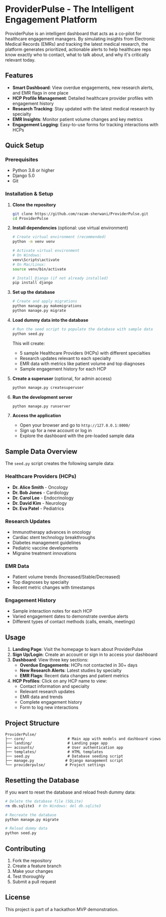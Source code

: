 # ProviderPulse - The Intelligent Engagement Platform

ProviderPulse is an intelligent dashboard that acts as a co-pilot for healthcare engagement managers. By simulating insights from Electronic Medical Records (EMRs) and tracking the latest medical research, the platform generates prioritized, actionable alerts to help healthcare reps know exactly who to contact, what to talk about, and why it's critically relevant today.

## Features

- **Smart Dashboard**: View overdue engagements, new research alerts, and EMR flags in one place
- **HCP Profile Management**: Detailed healthcare provider profiles with engagement history
- **Research Tracking**: Stay updated with the latest medical research by specialty
- **EMR Insights**: Monitor patient volume changes and key metrics
- **Engagement Logging**: Easy-to-use forms for tracking interactions with HCPs

## Quick Setup

### Prerequisites

- Python 3.8 or higher
- Django 5.0
- Git

### Installation & Setup

1. **Clone the repository**
   ```bash
   git clone https://github.com/razam-sherwani/ProviderPulse.git
   cd ProviderPulse
   ```

2. **Install dependencies** (optional: use virtual environment)
   ```bash
   # Create virtual environment (recommended)
   python -m venv venv
   
   # Activate virtual environment
   # On Windows:
   venv\Scripts\activate
   # On Mac/Linux:
   source venv/bin/activate
   
   # Install Django (if not already installed)
   pip install django
   ```

3. **Set up the database**
   ```bash
   # Create and apply migrations
   python manage.py makemigrations
   python manage.py migrate
   ```

4. **Load dummy data into the database**
   ```bash
   # Run the seed script to populate the database with sample data
   python seed.py
   ```
   
   This will create:
   - 5 sample Healthcare Providers (HCPs) with different specialties
   - Research updates relevant to each specialty
   - EMR data with metrics like patient volume and top diagnoses
   - Sample engagement history for each HCP

5. **Create a superuser** (optional, for admin access)
   ```bash
   python manage.py createsuperuser
   ```

6. **Run the development server**
   ```bash
   python manage.py runserver
   ```

7. **Access the application**
   - Open your browser and go to `http://127.0.0.1:8000/`
   - Sign up for a new account or log in
   - Explore the dashboard with the pre-loaded sample data

## Sample Data Overview

The `seed.py` script creates the following sample data:

### Healthcare Providers (HCPs)
- **Dr. Alice Smith** - Oncology
- **Dr. Bob Jones** - Cardiology  
- **Dr. Carol Lee** - Endocrinology
- **Dr. David Kim** - Neurology
- **Dr. Eva Patel** - Pediatrics

### Research Updates
- Immunotherapy advances in oncology
- Cardiac stent technology breakthroughs
- Diabetes management guidelines
- Pediatric vaccine developments
- Migraine treatment innovations

### EMR Data
- Patient volume trends (Increased/Stable/Decreased)
- Top diagnoses by specialty
- Recent metric changes with timestamps

### Engagement History
- Sample interaction notes for each HCP
- Varied engagement dates to demonstrate overdue alerts
- Different types of contact methods (calls, emails, meetings)

## Usage

1. **Landing Page**: Visit the homepage to learn about ProviderPulse
2. **Sign Up/Login**: Create an account or sign in to access your dashboard
3. **Dashboard**: View three key sections:
   - **Overdue Engagements**: HCPs not contacted in 30+ days
   - **New Research Alerts**: Latest studies by specialty
   - **EMR Flags**: Recent data changes and patient metrics
4. **HCP Profiles**: Click on any HCP name to view:
   - Contact information and specialty
   - Relevant research updates
   - EMR data and trends
   - Complete engagement history
   - Form to log new interactions

## Project Structure

```
ProviderPulse/
├── core/                   # Main app with models and dashboard views
├── landing/                # Landing page app
├── accounts/               # User authentication app
├── templates/              # HTML templates
├── seed.py                 # Database seeding script
├── manage.py              # Django management script
└── providerpulse/         # Project settings
```

## Resetting the Database

If you want to reset the database and reload fresh dummy data:

```bash
# Delete the database file (SQLite)
rm db.sqlite3  # On Windows: del db.sqlite3

# Recreate the database
python manage.py migrate

# Reload dummy data
python seed.py
```

## Contributing

1. Fork the repository
2. Create a feature branch
3. Make your changes
4. Test thoroughly
5. Submit a pull request

## License

This project is part of a hackathon MVP demonstration.